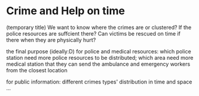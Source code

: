 # Crime and Help on time
(temporary title)
We want to know where the crimes are or clustered? 
If the police resources are suffcient there? 
Can victims be rescued on time if there when they are physically hurt?

the final purpose (ideally:D)
for police and medical resources:
which police station need more police resources to be distributed;
which area need more medical station that they can send the ambulance and emergency workers from the closest location

for public information:
different crimes types' distribution in time and space
...
